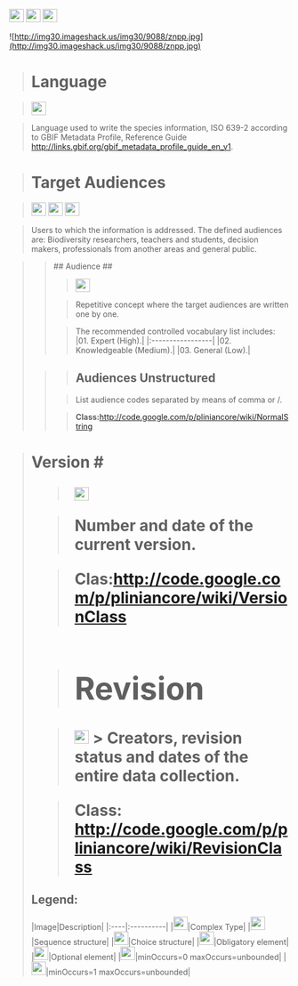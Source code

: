 <img src='http://img52.imageshack.us/img52/2777/elementkw.jpg' width='26' height='24' /> <img src='http://imageshack.us/a/img16/5397/multipleg.jpg' width='26' height='24' /> <img src='http://img6.imageshack.us/img6/1315/sequencej.jpg' width='26' height='24' />

![http://img30.imageshack.us/img30/9088/znpp.jpg](http://img30.imageshack.us/img30/9088/znpp.jpg)




> # Language #

> <img src='http://img585.imageshack.us/img585/4808/optional.jpg' width='26' height='24' />

> Language used to write the species information, ISO 639-2 according to GBIF Metadata Profile, Reference Guide http://links.gbif.org/gbif_metadata_profile_guide_en_v1.


> # Target Audiences #

> <img src='http://img585.imageshack.us/img585/4808/optional.jpg' width='26' height='24' /> <img src='http://imageshack.us/a/img16/5397/multipleg.jpg' width='26' height='24' /> <img src='http://img266.imageshack.us/img266/2791/choice.jpg' width='26' height='24' />

> Users to which the information is addressed. The defined audiences are: Biodiversity researchers, teachers and students, decision makers, professionals from another areas and general public.
<blockquote></li></ul>

<blockquote>## Audience ##

> <img src='http://img198.imageshack.us/img198/6134/unoinfinito.jpg' width='26' height='24' />

> Repetitive concept where the target audiences are written one by one.

> The recommended controlled vocabulary list includes:
|01. Expert (High).|
|:-----------------|
|02. Knowledgeable (Medium).|
|03. General (Low).|
</blockquote>
<blockquote>

> ## Audiences Unstructured ##

> List audience codes separated by means of comma or /.

> <b>Class:</b>http://code.google.com/p/pliniancore/wiki/NormalString
</blockquote></blockquote>

<blockquote><h1>Version #

> <img src='http://img52.imageshack.us/img52/2777/elementkw.jpg' width='26' height='24' />

> Number and date of the current version.

> <b>Clas:</b>http://code.google.com/p/pliniancore/wiki/VersionClass

> # Revision #

> <img src='http://img585.imageshack.us/img585/4808/optional.jpg' width='26' height='24' />
> > Creators, revision status and dates of the entire data collection.


> <b>Class:</b> http://code.google.com/p/pliniancore/wiki/RevisionClass


<h2><b>Legend:</b></h2>
|Image|Description|
|:----|:----------|
|<img src='http://imageshack.us/a/img16/5397/multipleg.jpg' width='26' height='24' />|Complex Type|
|<img src='http://img6.imageshack.us/img6/1315/sequencej.jpg' width='26' height='24' />|Sequence structure|
|<img src='http://img266.imageshack.us/img266/2791/choice.jpg' width='26' height='24' />|Choice structure|
|<img src='http://img52.imageshack.us/img52/2777/elementkw.jpg' width='26' height='24' />|Obligatory element|
|<img src='http://img585.imageshack.us/img585/4808/optional.jpg' width='26' height='24' />|Optional element|
|<img src='http://img19.imageshack.us/img19/4356/infinitol.jpg' width='26' height='24' />|minOccurs=0 maxOccurs=unbounded|
|<img src='http://img198.imageshack.us/img198/6134/unoinfinito.jpg' width='26' height='24' />|minOccurs=1 maxOccurs=unbounded|